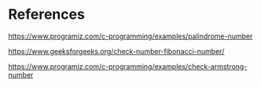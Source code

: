 # References
<https://www.programiz.com/c-programming/examples/palindrome-number>

<https://www.geeksforgeeks.org/check-number-fibonacci-number/>

<https://www.programiz.com/c-programming/examples/check-armstrong-number>
